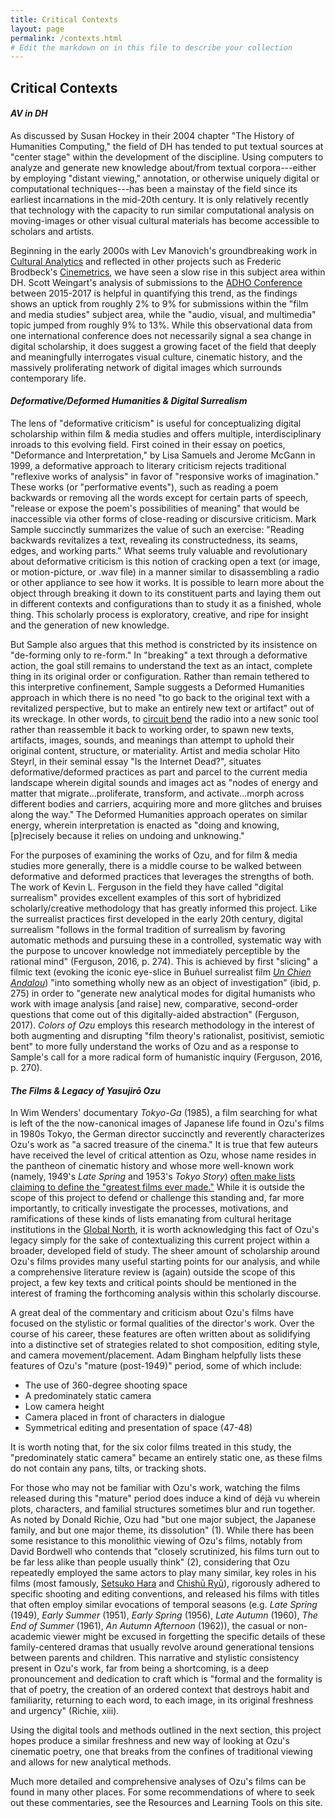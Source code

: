 ```yaml
---
title: Critical Contexts
layout: page
permalink: /contexts.html
# Edit the markdown on in this file to describe your collection
---
```


## Critical Contexts

#### _AV in DH_
As discussed by Susan Hockey in their 2004 chapter "The History of Humanities Computing," the field of DH has tended to put textual sources at "center stage" within the development of the discipline. Using computers to analyze and generate new knowledge about/from textual corpora---either by employing "distant viewing," annotation, or otherwise uniquely digital or computational techniques---has been a mainstay of the field since its earliest incarnations in the mid-20th century. It is only relatively recently that technology with the capacity to run similar computational analysis on moving-images or other visual cultural materials has become accessible to scholars and artists.

Beginning in the early 2000s with Lev Manovich's groundbreaking work in [Cultural Analytics](http://lab.culturalanalytics.info/) and reflected in other projects such as Frederic Brodbeck's [Cinemetrics](http://cinemetrics.fredericbrodbeck.de/), we have seen a slow rise in this subject area within DH. Scott Weingart's analysis of submissions to the [ADHO Conference](http://adho.org/conference) between 2015-2017 is helpful in quantifying this trend, as the findings shows an uptick from roughly 2% to 9% for submissions within the "film and media studies" subject area, while the "audio, visual, and multimedia" topic jumped from roughly 9% to 13%. While this observational data from one international conference does not necessarily signal a sea change in digital scholarship, it does suggest a growing facet of the field that deeply and meaningfully interrogates visual culture, cinematic history, and the massively proliferating network of digital images which surrounds contemporary life.
<br>
#### _Deformative/Deformed Humanities & Digital Surrealism_
The lens of "deformative criticism" is useful for conceptualizing digital scholarship within film & media studies and offers multiple, interdisciplinary inroads to this evolving field. First coined in their essay on poetics, "Deformance and Interpretation," by Lisa Samuels and Jerome McGann in 1999, a deformative approach to literary criticism rejects traditional "reflexive works of analysis" in favor of "responsive works of imagination."  These works (or "performative events"), such as reading a poem backwards or removing all the words except for certain parts of speech, "release or expose the poem's possibilities of meaning" that would be inaccessible via other forms of close-reading or discursive criticism. Mark Sample succinctly summarizes the value of such an exercise: "Reading backwards revitalizes a text, revealing its constructedness, its seams, edges, and working parts." What seems truly valuable and revolutionary about deformative criticism is this notion of cracking open a text (or image, or motion-picture, or .wav file) in a manner similar to disassembling a radio or other appliance to see how it works. It is possible to learn more about the object through breaking it down to its constituent parts and laying them out in different contexts and configurations than to study it as a finished, whole thing. This scholarly process is exploratory, creative, and ripe for insight and the generation of new knowledge.

But Sample also argues that this method is constricted by its insistence on "de-forming only to re-form." In "breaking" a text through a deformative action, the goal still remains to understand the text as an intact, complete thing in its original order or configuration. Rather than remain tethered to this interpretive confinement, Sample suggests a Deformed Humanities approach in which there is no need "to go back to the original text with a revitalized perspective, but to make an entirely new text or artifact" out of its wreckage. In other words, to [circuit bend](https://en.wikipedia.org/wiki/Circuit_bending) the radio into a new sonic tool rather than reassemble it back to working order, to spawn new texts, artifacts, images, sounds, and meanings than attempt to uphold their original content, structure, or materiality. Artist and media scholar Hito Steyrl, in their seminal essay "Is the Internet Dead?", situates deformative/deformed practices as part and parcel to the current media landscape wherein digital sounds and images act as "nodes of energy and matter that migrate...proliferate, transform, and activate...morph across different bodies and carriers, acquiring more and more glitches and bruises along the way." The Deformed Humanities approach operates on similar energy, wherein interpretation is enacted as "doing and knowing, [p]recisely because it relies on undoing and unknowing."

For the purposes of examining the works of Ozu, and for film & media studies more generally, there is a middle course to be walked between deformative and deformed practices that leverages the strengths of both. The work of Kevin L. Ferguson in the field they have called "digital surrealism" provides excellent examples of this sort of hybridized scholarly/creative methodology that has greatly informed this project. Like the surrealist practices first developed in the early 20th century, digital surrealism "follows in the formal tradition of surrealism by favoring automatic methods and pursuing these in a controlled, systematic way with the purpose to uncover knowledge not immediately perceptible by the rational mind" (Ferguson, 2016, p. 274). This is achieved by first "slicing" a filmic text (evoking the iconic eye-slice in Buñuel surrealist film [_Un Chien Andalou_](http://www.openculture.com/2014/05/watch-a-restored-version-of-luis-bunuel-salvador-dalis-surreal-film-un-chien-aldalou-1929.html)) "into something wholly new as an object of investigation" (ibid, p. 275) in order to "generate new analytical modes for digital humanists who work with image analysis [and raise] new, comparative, second-order questions that come out of this digitally-aided abstraction" (Ferguson, 2017). _Colors of Ozu_ employs this research methodology in the interest of both augmenting and disrupting "film theory's rationalist, positivist, semiotic bent" to more fully understand the works of Ozu and as a response to Sample's call for a more radical form of humanistic inquiry (Ferguson, 2016, p. 270).
<br>
#### _The Films & Legacy of Yasujirō Ozu_
In Wim Wenders' documentary _Tokyo-Ga_ (1985), a film searching for what is left of the the now-canonical images of Japanese life found in Ozu's films in 1980s Tokyo, the German director succinctly and reverently characterizes Ozu's work as "a sacred treasure of the cinema." It is true that few auteurs have received the level of critical attention as Ozu, whose name resides in the pantheon of cinematic history and whose more well-known work (namely, 1949's _Late Spring_ and 1953's _Tokyo Story_) [often make lists claiming to define the "greatest films ever made."](https://www.bfi.org.uk/greatest-films-all-time) While it is outside the scope of this project to defend or challenge this standing and, far more importantly, to critically investigate the processes, motivations, and ramifications of these kinds of lists emanating from cultural heritage institutions in the [Global North](https://en.wikipedia.org/wiki/North%E2%80%93South_divide), it is worth acknowledging this fact of Ozu's legacy simply for the sake of contextualizing this current project within a broader, developed field of study. The sheer amount of scholarship around Ozu's films provides many useful starting points for our analysis, and while a comprehensive literature review is (again) outside the scope of this project, a few key texts and critical points should be mentioned in the interest of framing the forthcoming analysis within this scholarly discourse.

A great deal of the commentary and criticism about Ozu's films have focused on the stylistic or formal qualities of the director's work. Over the course of his career, these features are often written about as solidifying into a distinctive set of strategies related to shot composition, editing style, and camera movement/placement. Adam Bingham helpfully lists these features of Ozu's "mature (post-1949)" period, some of which include:

  * The use of 360-degree shooting space
  * A predominately static camera
  * Low camera height
  * Camera placed in front of characters in dialogue
  * Symmetrical editing and presentation of space (47-48)

It is worth noting that, for the six color films treated in this study, the "predominately static camera" became an entirely static one, as these films do not contain any pans, tilts, or tracking shots.

For those who may not be familiar with Ozu's work, watching the films released during this "mature" period does induce a kind of déjà vu wherein plots, characters, and familial structures sometimes blur and run together. As noted by Donald Richie, Ozu had "but one major subject, the Japanese family, and but one major theme, its dissolution" (1). While there has been some resistance to this monolithic viewing of Ozu's films, notably from David Bordwell who contends that "closely scrutinized, his films turn out to be far less alike than people usually think" (2), considering that Ozu repeatedly employed the same actors to play many similar, key roles in his films (most famously, [Setsuko Hara](https://en.wikipedia.org/wiki/Setsuko_Hara) and [Chishū Ryū](https://en.wikipedia.org/wiki/Chish%C5%AB_Ry%C5%AB)), rigorously adhered to specific shooting and editing conventions, and released his films with titles that often employ similar evocations of temporal seasons (e.g. _Late Spring_ (1949), _Early Summer_ (1951), _Early Spring_ (1956), _Late Autumn_ (1960), _The End of Summer_ (1961), _An Autumn Afternoon_ (1962)), the casual or non-academic viewer might be excused in forgetting the specific details of these family-centered dramas that usually revolve around generational tensions between parents and children. This narrative and stylistic consistency present in Ozu's work, far from being a shortcoming, is a deep pronouncement and dedication to craft which is "formal and the formality is that of poetry, the creation of an ordered context that destroys habit and familiarity, returning to each word, to each image, in its original freshness and urgency" (Richie, xiii).

Using the digital tools and methods outlined in the next section, this project hopes produce a similar freshness and new way of looking at Ozu's cinematic poetry, one that breaks from the confines of traditional viewing and allows for new analytical methods.

Much more detailed and comprehensive analyses of Ozu's films can be found in many other places. For some recommendations of where to seek out these commentaries, see the Resources and Learning Tools on this site.
